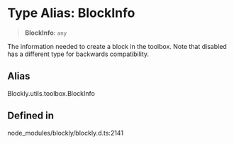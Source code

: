 # Type Alias: BlockInfo

> **BlockInfo**: `any`

The information needed to create a block in the toolbox.
Note that disabled has a different type for backwards compatibility.

## Alias

Blockly.utils.toolbox.BlockInfo

## Defined in

node_modules/blockly/blockly.d.ts:2141
